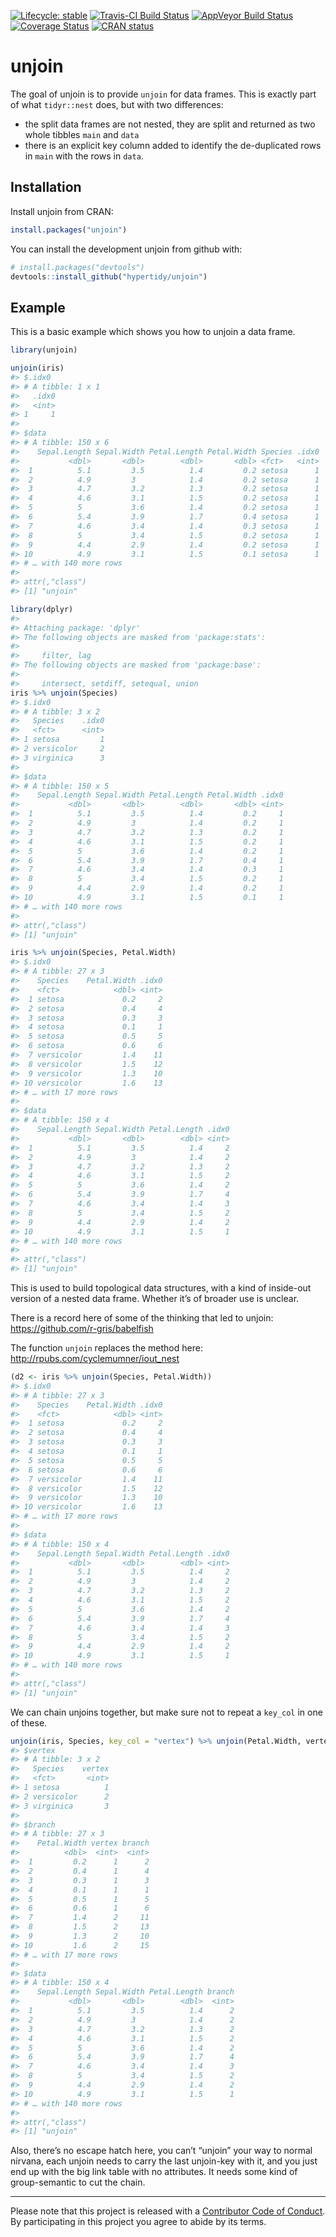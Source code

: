 
<!-- README.md is generated from README.Rmd. Please edit that file -->

[![Lifecycle:
stable](https://img.shields.io/badge/lifecycle-stable-brightgreen.svg)](https://www.tidyverse.org/lifecycle/#stable)
[![Travis-CI Build
Status](https://travis-ci.org/hypertidy/unjoin.svg?branch=master)](https://travis-ci.org/hypertidy/unjoin)
[![AppVeyor Build
Status](https://ci.appveyor.com/api/projects/status/github/mdsumner/unjoin?branch=master&svg=true)](https://ci.appveyor.com/project/mdsumner/unjoin)
[![Coverage
Status](https://img.shields.io/codecov/c/github/hypertidy/unjoin/master.svg)](https://codecov.io/github/hypertidy/unjoin?branch=master)
[![CRAN
status](https://www.r-pkg.org/badges/version/unjoin)](https://CRAN.R-project.org/package=unjoin)

# unjoin

The goal of unjoin is to provide `unjoin` for data frames. This is
exactly part of what `tidyr::nest` does, but with two differences:

  - the split data frames are not nested, they are split and returned as
    two whole tibbles `main` and `data`
  - there is an explicit key column added to identify the de-duplicated
    rows in `main` with the rows in `data`.

## Installation

Install unjoin from CRAN:

``` r
install.packages("unjoin")
```

You can install the development unjoin from github with:

``` r
# install.packages("devtools")
devtools::install_github("hypertidy/unjoin")
```

## Example

This is a basic example which shows you how to unjoin a data frame.

``` r
library(unjoin)

unjoin(iris)
#> $.idx0
#> # A tibble: 1 x 1
#>   .idx0
#>   <int>
#> 1     1
#> 
#> $data
#> # A tibble: 150 x 6
#>    Sepal.Length Sepal.Width Petal.Length Petal.Width Species .idx0
#>           <dbl>       <dbl>        <dbl>       <dbl> <fct>   <int>
#>  1          5.1         3.5          1.4         0.2 setosa      1
#>  2          4.9         3            1.4         0.2 setosa      1
#>  3          4.7         3.2          1.3         0.2 setosa      1
#>  4          4.6         3.1          1.5         0.2 setosa      1
#>  5          5           3.6          1.4         0.2 setosa      1
#>  6          5.4         3.9          1.7         0.4 setosa      1
#>  7          4.6         3.4          1.4         0.3 setosa      1
#>  8          5           3.4          1.5         0.2 setosa      1
#>  9          4.4         2.9          1.4         0.2 setosa      1
#> 10          4.9         3.1          1.5         0.1 setosa      1
#> # … with 140 more rows
#> 
#> attr(,"class")
#> [1] "unjoin"

library(dplyr)
#> 
#> Attaching package: 'dplyr'
#> The following objects are masked from 'package:stats':
#> 
#>     filter, lag
#> The following objects are masked from 'package:base':
#> 
#>     intersect, setdiff, setequal, union
iris %>% unjoin(Species)
#> $.idx0
#> # A tibble: 3 x 2
#>   Species    .idx0
#>   <fct>      <int>
#> 1 setosa         1
#> 2 versicolor     2
#> 3 virginica      3
#> 
#> $data
#> # A tibble: 150 x 5
#>    Sepal.Length Sepal.Width Petal.Length Petal.Width .idx0
#>           <dbl>       <dbl>        <dbl>       <dbl> <int>
#>  1          5.1         3.5          1.4         0.2     1
#>  2          4.9         3            1.4         0.2     1
#>  3          4.7         3.2          1.3         0.2     1
#>  4          4.6         3.1          1.5         0.2     1
#>  5          5           3.6          1.4         0.2     1
#>  6          5.4         3.9          1.7         0.4     1
#>  7          4.6         3.4          1.4         0.3     1
#>  8          5           3.4          1.5         0.2     1
#>  9          4.4         2.9          1.4         0.2     1
#> 10          4.9         3.1          1.5         0.1     1
#> # … with 140 more rows
#> 
#> attr(,"class")
#> [1] "unjoin"

iris %>% unjoin(Species, Petal.Width)
#> $.idx0
#> # A tibble: 27 x 3
#>    Species    Petal.Width .idx0
#>    <fct>            <dbl> <int>
#>  1 setosa             0.2     2
#>  2 setosa             0.4     4
#>  3 setosa             0.3     3
#>  4 setosa             0.1     1
#>  5 setosa             0.5     5
#>  6 setosa             0.6     6
#>  7 versicolor         1.4    11
#>  8 versicolor         1.5    12
#>  9 versicolor         1.3    10
#> 10 versicolor         1.6    13
#> # … with 17 more rows
#> 
#> $data
#> # A tibble: 150 x 4
#>    Sepal.Length Sepal.Width Petal.Length .idx0
#>           <dbl>       <dbl>        <dbl> <int>
#>  1          5.1         3.5          1.4     2
#>  2          4.9         3            1.4     2
#>  3          4.7         3.2          1.3     2
#>  4          4.6         3.1          1.5     2
#>  5          5           3.6          1.4     2
#>  6          5.4         3.9          1.7     4
#>  7          4.6         3.4          1.4     3
#>  8          5           3.4          1.5     2
#>  9          4.4         2.9          1.4     2
#> 10          4.9         3.1          1.5     1
#> # … with 140 more rows
#> 
#> attr(,"class")
#> [1] "unjoin"
```

This is used to build topological data structures, with a kind of
inside-out version of a nested data frame. Whether it’s of broader use
is unclear.

There is a record here of some of the thinking that led to unjoin:
<https://github.com/r-gris/babelfish>

The function `unjoin` replaces the method here:
<http://rpubs.com/cyclemumner/iout_nest>

``` r
(d2 <- iris %>% unjoin(Species, Petal.Width))
#> $.idx0
#> # A tibble: 27 x 3
#>    Species    Petal.Width .idx0
#>    <fct>            <dbl> <int>
#>  1 setosa             0.2     2
#>  2 setosa             0.4     4
#>  3 setosa             0.3     3
#>  4 setosa             0.1     1
#>  5 setosa             0.5     5
#>  6 setosa             0.6     6
#>  7 versicolor         1.4    11
#>  8 versicolor         1.5    12
#>  9 versicolor         1.3    10
#> 10 versicolor         1.6    13
#> # … with 17 more rows
#> 
#> $data
#> # A tibble: 150 x 4
#>    Sepal.Length Sepal.Width Petal.Length .idx0
#>           <dbl>       <dbl>        <dbl> <int>
#>  1          5.1         3.5          1.4     2
#>  2          4.9         3            1.4     2
#>  3          4.7         3.2          1.3     2
#>  4          4.6         3.1          1.5     2
#>  5          5           3.6          1.4     2
#>  6          5.4         3.9          1.7     4
#>  7          4.6         3.4          1.4     3
#>  8          5           3.4          1.5     2
#>  9          4.4         2.9          1.4     2
#> 10          4.9         3.1          1.5     1
#> # … with 140 more rows
#> 
#> attr(,"class")
#> [1] "unjoin"
```

We can chain unjoins together, but make sure not to repeat a `key_col`
in one of these.

``` r
unjoin(iris, Species, key_col = "vertex") %>% unjoin(Petal.Width, vertex,  key_col = "branch")
#> $vertex
#> # A tibble: 3 x 2
#>   Species    vertex
#>   <fct>       <int>
#> 1 setosa          1
#> 2 versicolor      2
#> 3 virginica       3
#> 
#> $branch
#> # A tibble: 27 x 3
#>    Petal.Width vertex branch
#>          <dbl>  <int>  <int>
#>  1         0.2      1      2
#>  2         0.4      1      4
#>  3         0.3      1      3
#>  4         0.1      1      1
#>  5         0.5      1      5
#>  6         0.6      1      6
#>  7         1.4      2     11
#>  8         1.5      2     13
#>  9         1.3      2     10
#> 10         1.6      2     15
#> # … with 17 more rows
#> 
#> $data
#> # A tibble: 150 x 4
#>    Sepal.Length Sepal.Width Petal.Length branch
#>           <dbl>       <dbl>        <dbl>  <int>
#>  1          5.1         3.5          1.4      2
#>  2          4.9         3            1.4      2
#>  3          4.7         3.2          1.3      2
#>  4          4.6         3.1          1.5      2
#>  5          5           3.6          1.4      2
#>  6          5.4         3.9          1.7      4
#>  7          4.6         3.4          1.4      3
#>  8          5           3.4          1.5      2
#>  9          4.4         2.9          1.4      2
#> 10          4.9         3.1          1.5      1
#> # … with 140 more rows
#> 
#> attr(,"class")
#> [1] "unjoin"
```

Also, there’s no escape hatch here, you can’t “unjoin” your way to
normal nirvana, each unjoin needs to carry the last unjoin-key with it,
and you just end up with the big link table with no attributes. It needs
some kind of group-semantic to cut the chain.

-----

Please note that this project is released with a [Contributor Code of
Conduct](https://github.com/hypertidy/unjoin/blob/master/CONDUCT.md). By
participating in this project you agree to abide by its terms.
